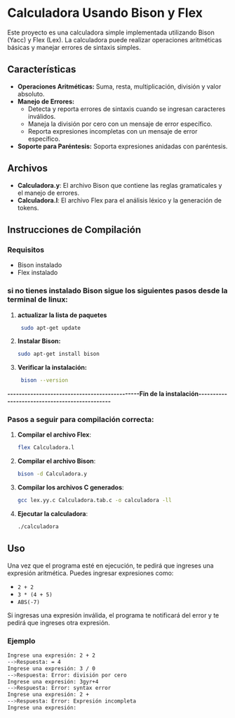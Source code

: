 
# Calculadora Usando Bison y Flex

Este proyecto es una calculadora simple implementada utilizando Bison (Yacc) y Flex (Lex). La calculadora puede realizar operaciones aritméticas básicas y manejar errores de sintaxis simples.

## Características
- **Operaciones Aritméticas:** Suma, resta, multiplicación, división y valor absoluto.
- **Manejo de Errores:** 
  - Detecta y reporta errores de sintaxis cuando se ingresan caracteres inválidos.
  - Maneja la división por cero con un mensaje de error específico.
  - Reporta expresiones incompletas con un mensaje de error específico.
- **Soporte para Paréntesis:** Soporta expresiones anidadas con paréntesis.

## Archivos
- **Calculadora.y**: El archivo Bison que contiene las reglas gramaticales y el manejo de errores.
- **Calculadora.l**: El archivo Flex para el análisis léxico y la generación de tokens.

## Instrucciones de Compilación

### Requisitos
- Bison instalado
- Flex instalado
### si no tienes instalado Bison sigue los siguientes pasos desde la terminal de linux:
1. **actualizar la lista de paquetes**
   ```sh
    sudo apt-get update
    ```

2. **Instalar Bison:**
    ```sh
    sudo apt-get install bison
    ```

3. **Verificar la instalación:**
   ```sh
    bison --version
    ```
**----------------------------------------------Fin de la instalación----------------------------------------------**


### Pasos a seguir para compilación correcta:
1. **Compilar el archivo Flex**: 
    ```sh
    flex Calculadora.l
    ```

2. **Compilar el archivo Bison**: 
    ```sh
    bison -d Calculadora.y
    ```

3. **Compilar los archivos C generados**: 
    ```sh
    gcc lex.yy.c Calculadora.tab.c -o calculadora -ll
    ```

4. **Ejecutar la calculadora**:
    ```sh
    ./calculadora
    ```

## Uso

Una vez que el programa esté en ejecución, te pedirá que ingreses una expresión aritmética. Puedes ingresar expresiones como:
- `2 + 2`
- `3 * (4 + 5)`
- `ABS(-7)`

Si ingresas una expresión inválida, el programa te notificará del error y te pedirá que ingreses otra expresión.

### Ejemplo

```sh
Ingrese una expresión: 2 + 2
-->Respuesta: = 4
Ingrese una expresión: 3 / 0
-->Respuesta: Error: división por cero
Ingrese una expresión: 3gyr+4
-->Respuesta: Error: syntax error
Ingrese una expresión: 2 +
-->Respuesta: Error: Expresión incompleta
Ingrese una expresión:
```

